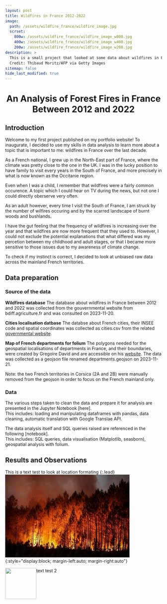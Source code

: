 ```yaml
---
layout: post
title: Wildfires in France 2012-2022
image:
  path: /assets/wildfire_france/wildfire_image.jpg
  scrset:
    800w: /assets/wildfire_france/wildfire_image_w800.jpg
    400w: /assets/wildfire_france/wildfire_image_w400.jpg
    200w: /assets/wildfire_france/wildfire_image_w200.jpg
description: >
  This is a small project that looked at some data about wildfires in France between 2012 and 2022
  Credit: Thibaud Moritz/AFP via Getty Images
sitemap: false
hide_last_modified: true
---
```

<h1 align="center">
An Analysis of Forest Fires in France Between 2012 and 2022
</h1>

## Introduction
Welcome to my first project published on my portfolio website! To inaugurate, I decided to use my skills in data analysis to learn more about a topic that is important to me: wildfires in France over the last decade.

As a French national, I grew up in the North-East part of France, where the climate was pretty close to the one in the UK. I was in the lucky position to have family to visit every years in the South of France, and more precisely in what is now known as the Occitanie region.

Even when I was a child, I remember that wildfires were a fairly common occurence. A topic which I could hear on TV during the news, but not one I could directly oberserve very often.

As an adult however, every time I visit the South of France, I am struck by the number of wilfires occuring and by the scarred landscape of burnt woods and bushlands.

I have the gut feeling that the frequency of wildfires is increasing over the year and that wildfires are now more frequent that they used to. However, I could not exclude the potential explanations that what differed was my percetion between my childhood and adult stages, or that I became more sensitive to those issues due to my awareness of climate change.

To check if my instinct is correct, I decided to look at unbiased raw data across the mainland French territories.

## Data preparation

### Source of the data

**Wildfires database**
The database about wildfires in France between 2012 and 2022 was collected from the gouvernmental website from bdiff.agriculture.fr and was consulted on 2023-11-20.

**Cities localisation datbase**
The databse about French cities, their INSEE code and spatial coordinates was collected as cities.csv from the related [governmental website](https://www.data.gouv.fr/fr/datasets/villes-de-france/).

**Map of French departments for folium**
The polygons needed for the geospatial localisations of departments in France, and their boundaries, were created by Gregoire David and are accessible on his [website](https://france-geojson.gregoiredavid.fr/). The data was collected as a geojson file renamed departments.geojson on 2023-11-21.

Note: the two French territories in Corsica (2A and 2B) were manually removed from the geojson in order to focus on the French mainland only.

### Data

The various steps taken to clean the data and prepare it for analysis are presented in the Jupyter Notebook [here]. \
This includes: loading and manipulating dataframes with pandas, data cleaning, automatic translation with Google Translae API.

The data analysis itself and SQL queries raised are referenced in the following [notebook].\
This includes: SQL queries, data visualisation (Matplotlib, seasborn), geospatial analysis with folium.

## Results and Observations

This is a text test to look at location formating {:.lead}
![medium test image](/assets/wildfire_france/wildfire_image_w400.jpg) {:style="display:block; margin-left:auto; margin-right:auto"}

<img align="left" width="100" height="100" src="https://picsum.photos/100/100">
<p>text test 2</p>
